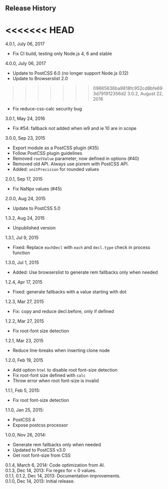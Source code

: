 ## Release History

<<<<<<< HEAD
=======
4.0.1, July 06, 2017

* Fix CI build, testing only Node.js 4, 6 and stable

4.0.0, July 06, 2017

* Update to PostCSS 6.0 (no longer support Node.js 0.12)
* Update to Browserslist 2.0

>>>>>>> 09665636ba9818fc952cd8bfe693d791912356d2
3.0.2, August 22, 2016
* Fix reduce-css-calc security bug

3.0.1, May 24, 2016
* Fix #54: fallback not added when ie9 and ie 10 are in scope

3.0.0, Sep 23, 2015

* Export module as a PostCSS plugin (#35)
* Follow PostCSS plugin guidelines
* Removed `rootValue` parameter, now defined in options (#40)
* Removed old API. Always use pixrem with PostCSS API.
* Added: `unitPrecision` for rounded values

2.0.1, Sep 17, 2015

* Fix NaNpx values (#45)

2.0.0, Aug 24, 2015

* Update to PostCSS 5.0

1.3.2, Aug 24, 2015

* Unpublished version

1.3.1, Jul 9, 2015

* Fixed: Replace `eachDecl` with `each` and `decl.type` check in process function

1.3.0, Jul 1, 2015

* Added: Use browserslist to generate rem fallbacks only when needed

1.2.4, Apr 17, 2015

* Fixed: generate fallbacks with a value starting with dot

1.2.3, Mar 27, 2015

* Fix: copy and reduce decl.before, only if defined

1.2.2, Mar 27, 2015

* Fix root-font size detection

1.2.1, Mar 23, 2015

* Reduce line-breaks when inserting clone node

1.2.0, Feb 19, 2015

* Add option `html` to disable root font-size detection
* Fix root-font size defined with `calc`
* Throw error when root font-size is invalid

1.1.1, Feb 5, 2015:

* Fix root font-size detection

1.1.0, Jan 25, 2015:

* PostCSS 4
* Expose postcss processor

1.0.0, Nov 26, 2014: 

* Generate rem fallbacks only when needed
* Updated to PostCSS v3.0
* Get root font-size from CSS

0.1.4, March 6, 2014: Code optimization from AI.  
0.1.3, Dec 14, 2013: Fix regex for < 0 values.  
0.1.1, 0.1.2, Dec 14, 2013: Documentation improvements.  
0.1.0, Dec 14, 2013: Initial release.  